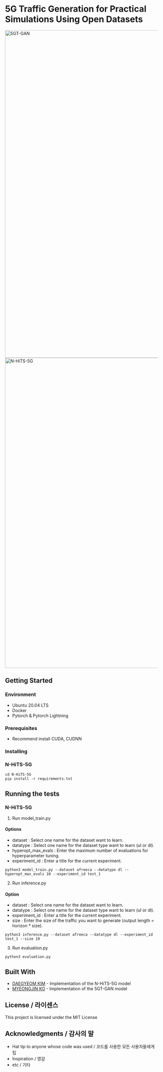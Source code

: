 # 5G Traffic Generation for Practical Simulations Using Open Datasets

<img width="1076" alt="5GT-GAN" src="https://user-images.githubusercontent.com/57590655/198483530-cb958da0-4b29-45c1-8556-94aa4f4be211.png">
<img width="1019" alt="N-HiTS-5G" src="https://user-images.githubusercontent.com/57590655/198483553-84d4dd52-a69f-4f1c-a979-a1f94937c7ca.png">

## Getting Started 

### Environment
* Ubuntu 20.04 LTS
* Docker 
* Pytorch & Pytorch Lightning

### Prerequisites 
* Recommend install CUDA, CUDNN

### Installing

### N-HiTS-5G

```
cd N-HiTS-5G
pip install -r requirements.txt
```

## Running the tests

### N-HiTS-5G

1. Run model_train.py
#### Options
+ dataset : Select one name for the dataset want to learn.
+ datatype : Select one name for the dataset type want to learn (ul or dl).
+ hyperopt_max_evals : Enter the maximum number of evaluations for hyperparameter tuning.
+ experiment_id : Enter a title for the current experiment.

```
python3 model_train.py --dataset afreeca --datatype dl --hyperopt_max_evals 10 --experiment_id test_1
```

2. Run inference.py
#### Option
+ dataset : Select one name for the dataset want to learn.
+ datatype : Select one name for the dataset type want to learn (ul or dl).
+ experiment_id : Enter a title for the current experiment.
+ size : Enter the size of the traffic you want to generate (output length = horizon * size).

```
python3 inference.py --dataset afreeca --datatype dl --experiment_id test_1 --size 10
```

3. Run evaluation.py

```
python3 evaluation.py
```

## Built With

* [DAEGYEOM KIM](https://github.com/0913ktg) - Implementation of the N-HiTS-5G model
* [MYEONGJIN KO](https://github.com/KoMyeongjin) - Implementation of the 5GT-GAN model

## License / 라이센스

This project is licensed under the MIT License

## Acknowledgments / 감사의 말

* Hat tip to anyone whose code was used / 코드를 사용한 모든 사용자들에게 팁
* Inspiration / 영감
* etc / 기타
